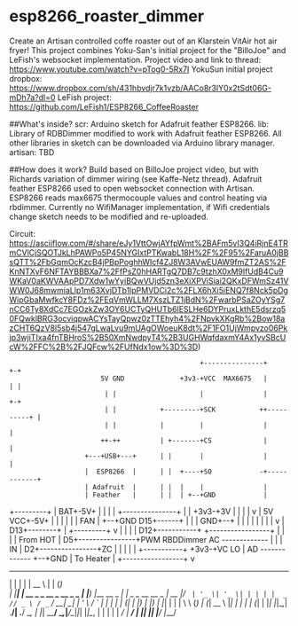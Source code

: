 # esp8266_roaster_dimmer
Create an Artisan controlled coffe roaster out of an Klarstein VitAir hot air fryer!
This project combines Yoku-San's initial project for the "BilloJoe" and LeFish's websocket implementation.
Project video and link to thread: https://www.youtube.com/watch?v=pTog0-5Rx7I
YokuSun initial project dropbox: https://www.dropbox.com/sh/431hbvdjr7k1vzb/AACo8r3lY0x2tSdt06G-mDh7a?dl=0
LeFish project: https://github.com/LeFish1/ESP8266_CoffeeRoaster 

##What's inside?
scr: Arduino sketch for Adafruit feather ESP8266.
lib: Library of RDBDimmer modified to work with Adafruit feather ESP8266. All other libraries in sketch can be downloaded via Arduino library manager.
artisan: TBD

##How does it work?
Build based on BilloJoe project video, but with Richards variation of dimmer wiring (see Kaffe-Netz thread).
Adafruit feather ESP8266 used to open websocket connection with Artisan.
ESP8266 reads max6675 thermocouple values and control heating via rbdimmer.
Currently no WifiManager implementation, if Wifi credentials change sketch needs to be modified and re-uploaded.

Circuit:
https://asciiflow.com/#/share/eJy1VttOwjAYfpWmt%2BAFm5vI3Q4iRjnE4TRmCVlCjSQOTJkLhPAWPo5P45NYGIxtPTKwabL18H%2F%2F95%2FaruA0jBBsQTT%2FbGqmOcKzcB4jPBpPoghhWIcf4ZJ8W3AVwEUAW9fmZT2AS%2FKnNTXyF6NFTAYBBBXa7%2FfPsZ0hHARTgQ7DB7c9tzhX0xM9lfUdB4Cu9WKaV0aKWVAApPD7Xdw1wYyiBQwVUjd5zn3eXiXPViSiai2QKxDFWmSz41VWW0J68mwmiaLlp1m63XvjDTb1lpPMVDCi2c%2FLX6hXi5iENQ7f8Nck5pDgWipGbaMwfkcY8FDz%2FEqVmWLLM7XszLTZ1jBdN%2FwarbPSaZOyYSg7nCC6Ty8XdCc7EGOzkZw3OY6UCTyQHUTb6lESLHe6DYPruxLkthE5dsrzq50FQwklBRG3ocviqpwACYsTayQpwz0zTTEhyh4%2FNpvkXKgRb%2Bow18azCHT6QzV8l5sb4j547gLwaLvu9mUAgOWoeuK8dt%2F1FO1UjWmpvzo06Pkjp3wjiTIxa4fnTBHroS%2B50XmNwdpyT4%2B3UGHWqfdaxmY4Ax1yvSBcUcW%2FFC%2B%2FJQFcw%2FUfNdx1ow%3D%3D)

                                                    +---------------+          +-+
                           5V GND              +3v3-+VCC  MAX6675   |          | |
                            | |                     |               |          +-+
                            | |           +---------+SCK           ++----------+ |
                            | |           |         |               |            |
                           ++-++          | +-------+CS             |            |
                       +---+USB+---+      | |       |               |            |
                       |  ESP8266  |      | |  +----+SO            -+------------+
                       | Adafruit  |      | |  |    |               |
                       | Feather   |      | |  | +--+GND            |
+---------+            |        BAT+-5V+  | |  | |  +---------------+
|         |       +3v3-+3V         |      | |  | v
| 5V   VCC+-5V+        |           |      | |  |
| FAN     |         +--+GND     D15+------+ |  |
|      GND+--+      |  |           |        |  |
|         |  |      v  |        D13+--------+  |
+---------+  v         |           |           |
                       |        D12+-----------+    +-----------------+
                       |           |                |                 |      From HOT
                       |         D5+----------------+PWM  RBDDimmer  AC -------------
                       |           |                |                IN
                       |         D2+----------------+ZC               |
                       |           |                |                 |
                       +-----------+           +3v3-+VC              LO
                                                    |                AD -------------
                                                 +--+GND              |      To Heater
                                                 |  +-----------------+
                                                 v



 _    _                           _____                 _   _             
| |  | |                         |  __ \               | | (_)            
| |__| | __ _ _ __  _ __  _   _  | |__) |___   __ _ ___| |_ _ _ __   __ _ 
|  __  |/ _` | '_ \| '_ \| | | | |  _  // _ \ / _` / __| __| | '_ \ / _` |
| |  | | (_| | |_) | |_) | |_| | | | \ \ (_) | (_| \__ \ |_| | | | | (_| |
|_|  |_|\__,_| .__/| .__/ \__, | |_|  \_\___/ \__,_|___/\__|_|_| |_|\__, |
             | |   | |     __/ |                                     __/ |
            |_|   |_|    |___/                                     |___/ 
 
